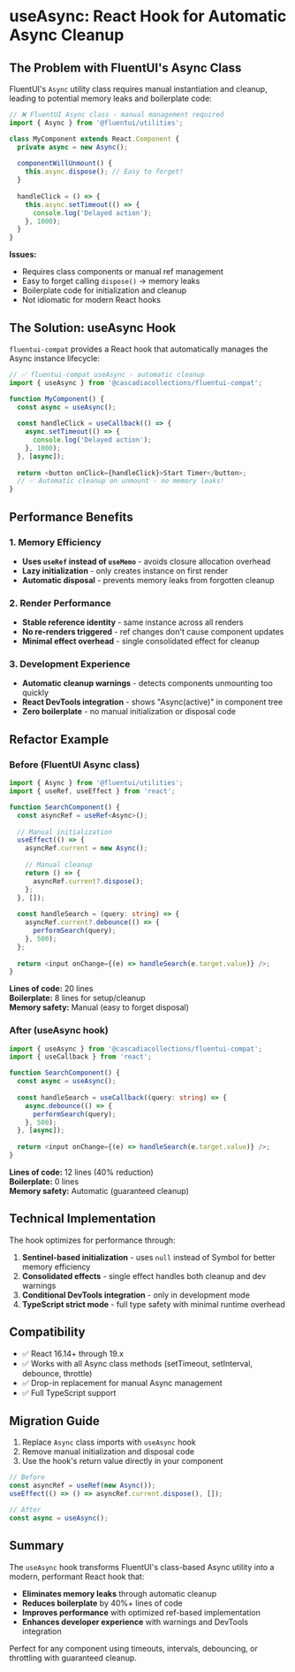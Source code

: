 # useAsync: React Hook for Automatic Async Cleanup

## The Problem with FluentUI's Async Class

FluentUI's `Async` utility class requires manual instantiation and cleanup, leading to potential memory leaks and boilerplate code:

```typescript
// ❌ FluentUI Async class - manual management required
import { Async } from '@fluentui/utilities';

class MyComponent extends React.Component {
  private async = new Async();
  
  componentWillUnmount() {
    this.async.dispose(); // Easy to forget!
  }
  
  handleClick = () => {
    this.async.setTimeout(() => {
      console.log('Delayed action');
    }, 1000);
  }
}
```

**Issues:**
- Requires class components or manual ref management
- Easy to forget calling `dispose()` → memory leaks
- Boilerplate code for initialization and cleanup
- Not idiomatic for modern React hooks

## The Solution: useAsync Hook

`fluentui-compat` provides a React hook that automatically manages the Async instance lifecycle:

```typescript
// ✅ fluentui-compat useAsync - automatic cleanup
import { useAsync } from '@cascadiacollections/fluentui-compat';

function MyComponent() {
  const async = useAsync();
  
  const handleClick = useCallback(() => {
    async.setTimeout(() => {
      console.log('Delayed action');
    }, 1000);
  }, [async]);
  
  return <button onClick={handleClick}>Start Timer</button>;
  // ✅ Automatic cleanup on unmount - no memory leaks!
}
```

## Performance Benefits

### 1. Memory Efficiency
- **Uses `useRef` instead of `useMemo`** - avoids closure allocation overhead
- **Lazy initialization** - only creates instance on first render
- **Automatic disposal** - prevents memory leaks from forgotten cleanup

### 2. Render Performance
- **Stable reference identity** - same instance across all renders
- **No re-renders triggered** - ref changes don't cause component updates
- **Minimal effect overhead** - single consolidated effect for cleanup

### 3. Development Experience
- **Automatic cleanup warnings** - detects components unmounting too quickly
- **React DevTools integration** - shows "Async(active)" in component tree
- **Zero boilerplate** - no manual initialization or disposal code

## Refactor Example

### Before (FluentUI Async class)

```typescript
import { Async } from '@fluentui/utilities';
import { useRef, useEffect } from 'react';

function SearchComponent() {
  const asyncRef = useRef<Async>();
  
  // Manual initialization
  useEffect(() => {
    asyncRef.current = new Async();
    
    // Manual cleanup
    return () => {
      asyncRef.current?.dispose();
    };
  }, []);
  
  const handleSearch = (query: string) => {
    asyncRef.current?.debounce(() => {
      performSearch(query);
    }, 500);
  };
  
  return <input onChange={(e) => handleSearch(e.target.value)} />;
}
```

**Lines of code:** 20 lines  
**Boilerplate:** 8 lines for setup/cleanup  
**Memory safety:** Manual (easy to forget disposal)

### After (useAsync hook)

```typescript
import { useAsync } from '@cascadiacollections/fluentui-compat';
import { useCallback } from 'react';

function SearchComponent() {
  const async = useAsync();
  
  const handleSearch = useCallback((query: string) => {
    async.debounce(() => {
      performSearch(query);
    }, 500);
  }, [async]);
  
  return <input onChange={(e) => handleSearch(e.target.value)} />;
}
```

**Lines of code:** 12 lines (40% reduction)  
**Boilerplate:** 0 lines  
**Memory safety:** Automatic (guaranteed cleanup)

## Technical Implementation

The hook optimizes for performance through:

1. **Sentinel-based initialization** - uses `null` instead of Symbol for better memory efficiency
2. **Consolidated effects** - single effect handles both cleanup and dev warnings
3. **Conditional DevTools integration** - only in development mode
4. **TypeScript strict mode** - full type safety with minimal runtime overhead

## Compatibility

- ✅ React 16.14+ through 19.x
- ✅ Works with all Async class methods (setTimeout, setInterval, debounce, throttle)
- ✅ Drop-in replacement for manual Async management
- ✅ Full TypeScript support

## Migration Guide

1. Replace `Async` class imports with `useAsync` hook
2. Remove manual initialization and disposal code
3. Use the hook's return value directly in your component

```typescript
// Before
const asyncRef = useRef(new Async());
useEffect(() => () => asyncRef.current.dispose(), []);

// After
const async = useAsync();
```

## Summary

The `useAsync` hook transforms FluentUI's class-based Async utility into a modern, performant React hook that:

- **Eliminates memory leaks** through automatic cleanup
- **Reduces boilerplate** by 40%+ lines of code
- **Improves performance** with optimized ref-based implementation
- **Enhances developer experience** with warnings and DevTools integration

Perfect for any component using timeouts, intervals, debouncing, or throttling with guaranteed cleanup.
